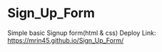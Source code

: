 # Sign_Up_Form

Simple basic Signup form(html & css)
Deploy Link: https://mrin45.github.io/Sign_Up_Form/
